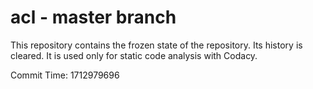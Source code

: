 # acl - master branch

This repository contains the frozen state of the repository.
Its history is cleared. It is used only for static code
analysis with Codacy.

Commit Time: 1712979696